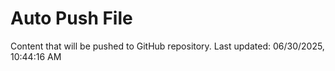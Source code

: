 # Auto Push File

Content that will be pushed to GitHub repository.
Last updated: 06/30/2025, 10:44:16 AM